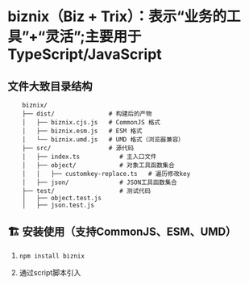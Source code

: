 # biznix（Biz + Trix）：表示“业务的工具”+“灵活”;主要用于TypeScript/JavaScript
## 文件大致目录结构
```
    biznix/
    ├── dist/               # 构建后的产物
    │   ├── biznix.cjs.js   # CommonJS 格式
    │   ├── biznix.esm.js   # ESM 格式
    │   └── biznix.umd.js   # UMD 格式（浏览器兼容）
    ├── src/                # 源代码
    │   ├── index.ts           # 主入口文件
    │   ├── object/            # 对象工具函数集合
    │   │   ├── customkey-replace.ts   # 遍历修改key
    │   ├── json/              # JSON工具函数集合
    ├── test/                  # 测试代码
    │   ├── object.test.js
    │   ├── json.test.js
```
## :building_construction:  安装使用（支持CommonJS、ESM、UMD）
1. 
    ``` bash
    npm install biznix
    ```
2. 通过script脚本引入